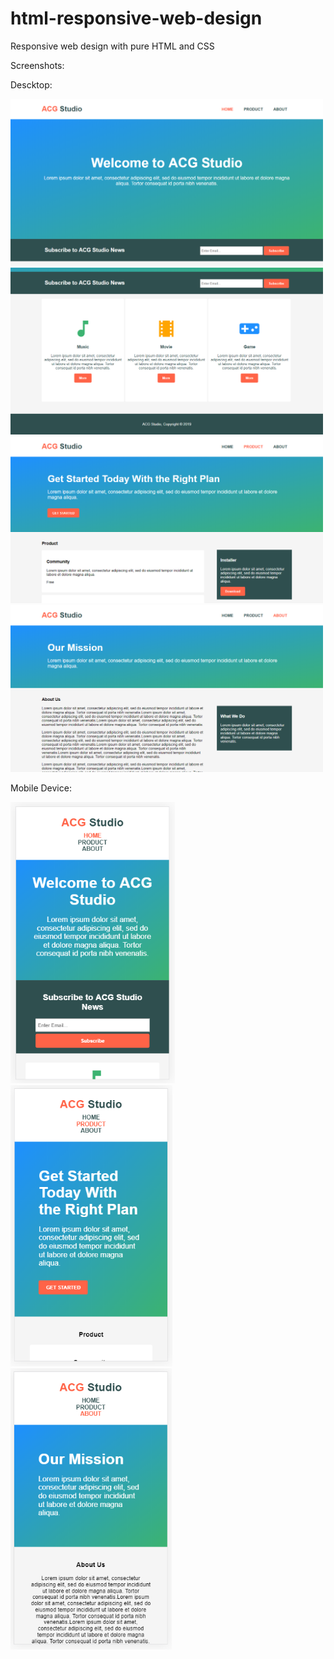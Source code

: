 # html-responsive-web-design
Responsive web design with pure HTML and CSS

Screenshots:

Descktop:

<img src="screenshots/desktop/index1.png" width="500">
<img src="screenshots/desktop/index2.png" width="500">
<img src="screenshots/desktop/product.png" width="500">
<img src="screenshots/desktop/about.png" width="500">


Mobile Device:

<img src="screenshots/mobile/index-mobile.png" height="450">
<img src="screenshots/mobile/product-mobile.png" height="450">
<img src="screenshots/mobile/about-mobile.png" height="450">